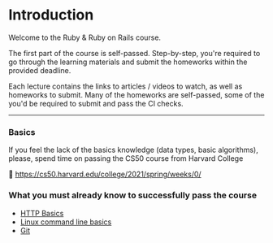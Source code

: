 # Introduction

Welcome to the Ruby & Ruby on Rails course.

The first part of the course is self-passed. 
Step-by-step, you're required to go through the learning materials and submit the homeworks within the provided deadline.

Each lecture contains the links to articles / videos to watch, as well as homeworks to submit. 
Many of the homeworks are self-passed, some of the you'd be required to submit and pass the CI checks.

---

### Basics

If you feel the lack of the basics knowledge (data types, basic algorithms), please, spend time on passing the CS50 course from Harvard College

🔗 https://cs50.harvard.edu/college/2021/spring/weeks/0/

### What you must already know to successfully pass the course

- [HTTP Basics](https://developer.mozilla.org/en-US/docs/Web/HTTP/Overview)
- [Linux command line basics](https://maker.pro/linux/tutorial/basic-linux-commands-for-beginners)
- [Git](https://learngitbranching.js.org/)

